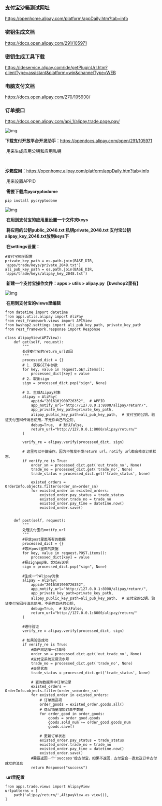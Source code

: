 ### 支付宝沙箱测试网址

https://openhome.alipay.com/platform/appDaily.htm?tab=info

### 密钥生成文档

https://docs.open.alipay.com/291/105971

### 密钥生成工具下载

https://ideservice.alipay.com/ide/getPluginUrl.htm?clientType=assistant&platform=win&channelType=WEB

### 电脑支付文档

https://docs.open.alipay.com/270/105900/

### 订单接口

https://docs.open.alipay.com/api_1/alipay.trade.page.pay/




![img](https://note.youdao.com/yws/public/resource/ec26a4e9a9e163f363a7482dc6634739/xmlnote/2D685D5F7B98402AB2401D033E02E44F/7207)

**下载支付开放平台开发助手**：https://opendocs.alipay.com/open/291/105971

​    用来生成应用公钥和应用私钥

​    

**沙箱应用**：https://openhome.alipay.com/platform/appDaily.htm?tab=info

​    用来设置APPID​

​        **需要下载库pycryptodome**

```
pip install pycryptodome
```

![img](https://note.youdao.com/yws/public/resource/ec26a4e9a9e163f363a7482dc6634739/xmlnote/C1D679E62BF14557ADDF690E4ED9C9EB/7215)

​        **在用到支付宝的应用里设置一个文件夹keys**

​        **将应用的公钥public_2048.txt  私钥private_2048.txt  支付宝公钥alipay_key_2048.txt放到keys下**

​        **在settings设置：**

```
#支付宝相关配置
private_key_path = os.path.join(BASE_DIR, 'apps/trade/keys/private_2048.txt')
ali_pub_key_path = os.path.join(BASE_DIR, 'apps/trade/keys/alipay_key_2048.txt')
```

​        **新建一个支付宝操作文件：apps > utils > alipay.py【bwshop2里有】**

![img](https://note.youdao.com/yws/public/resource/ec26a4e9a9e163f363a7482dc6634739/xmlnote/702BD0C4880444039E72C3C040062774/7225)

​        **在用到支付宝的views里编辑**

```
from datetime import datetime
from apps.utils.alipay import AliPay
from rest_framework.views import APIView
from bwshop2.settings import ali_pub_key_path, private_key_path
from rest_framework.response import Response

class AlipayView(APIView):
    def get(self, request):
        """
        处理支付宝的return_url返回
        """
        processed_dict = {}
        # 1. 获取GET中参数
        for key, value in request.GET.items():
            processed_dict[key] = value
        # 2. 取出sign
        sign = processed_dict.pop("sign", None)

        # 3. 生成ALipay对象
        alipay = AliPay(
            appid="2016101900726352",  # APPID
            app_notify_url="http://127.0.0.1:8000/alipay/return/",
            app_private_key_path=private_key_path,
            alipay_public_key_path=ali_pub_key_path,  # 支付宝的公钥，验证支付宝回传消息使用，不是你自己的公钥,
            debug=True,  # 默认False,
            return_url="http://127.0.0.1:8000/alipay/return/"
        )

        verify_re = alipay.verify(processed_dict, sign)

        # 这里可以不做操作。因为不管发不发return url。notify url都会修改订单状态。
        if verify_re is True:
            order_sn = processed_dict.get('out_trade_no', None)
            trade_no = processed_dict.get('trade_no', None)
            trade_status = processed_dict.get('trade_status', None)

            existed_orders = OrderInfo.objects.filter(order_sn=order_sn)
            for existed_order in existed_orders:
                existed_order.pay_status = trade_status
                existed_order.trade_no = trade_no
                existed_order.pay_time = datetime.now()
                existed_order.save()


    def post(self, request):
        """
        处理支付宝的notify_url
        """
        #存放post里面所有的数据
        processed_dict = {}
        #取出post里面的数据
        for key, value in request.POST.items():
            processed_dict[key] = value
        #把signpop掉，文档有说明
        sign = processed_dict.pop("sign", None)

        #生成一个Alipay对象
        alipay = AliPay(
            appid="2016101900726352",
            app_notify_url="http://127.0.0.1:8000/alipay/return/",
            app_private_key_path=private_key_path,
            alipay_public_key_path=ali_pub_key_path,  # 支付宝的公钥，验证支付宝回传消息使用，不是你自己的公钥,
            debug=True,  # 默认False,
            return_url="http://127.0.0.1:8000/alipay/return/"
        )

        #进行验证
        verify_re = alipay.verify(processed_dict, sign)

        # 如果验签成功
        if verify_re is True:
            #商户网站唯一订单号
            order_sn = processed_dict.get('out_trade_no', None)
            #支付宝系统交易流水号
            trade_no = processed_dict.get('trade_no', None)
            #交易状态
            trade_status = processed_dict.get('trade_status', None)

            # 查询数据库中订单记录
            existed_orders = OrderInfo.objects.filter(order_sn=order_sn)
            for existed_order in existed_orders:
                # 订单商品项
                order_goods = existed_order.goods.all()
                # 商品销量增加订单中数值
                for order_good in order_goods:
                    goods = order_good.goods
                    goods.sold_num += order_good.goods_num
                    goods.save()

                # 更新订单状态
                existed_order.pay_status = trade_status
                existed_order.trade_no = trade_no
                existed_order.pay_time = datetime.now()
                existed_order.save()
            #需要返回一个'success'给支付宝，如果不返回，支付宝会一直发送订单支付成功的消息
            return Response("success")
```

​    **url里配置**

```
from apps.trade.views import AlipayView
urlpatterns = [
    path('alipay/return/',AlipayView.as_view()),
]
```


